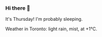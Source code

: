 ### Hi there :wave:

It's Thursday! I'm probably sleeping.

Weather in Toronto: light rain, mist, at +1°C.
